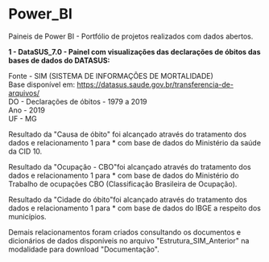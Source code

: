 # Power_BI
Paineis de Power BI - Portfólio de projetos realizados com dados abertos.

<b>1 - DataSUS_7.0 - Painel com visualizações das declarações de óbitos das bases de dados do DATASUS: </b> </p>
Fonte - SIM (SISTEMA DE INFORMAÇÕES DE MORTALIDADE) </br>
Base disponível em: <https://datasus.saude.gov.br/transferencia-de-arquivos/> </br>
DO - Declarações de óbitos - 1979 a 2019 </br>
Ano - 2019 </br>
UF - MG </p>
Resultado da "Causa de óbito" foi alcançado através do tratamento dos dados e relacionamento 1 para * com base de dados do Ministério da saúde da CID 10. </p>
Resultado da "Ocupação - CBO"foi alcançado através do tratamento dos dados e relacionamento 1 para * com base de dados do Ministério do Trabalho de ocupações CBO (Classificação Brasileira de Ocupação). </p>
Resultado da "Cidade do óbito"foi alcançado através do tratamento dos dados e relacionamento 1 para * com base de dados do IBGE a respeito dos municípios. </p>
Demais relacionamentos foram criados consultando os documentos e dicionários de dados disponíveis no arquivo "Estrutura_SIM_Anterior" na modalidade para download "Documentação".</p>

